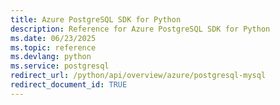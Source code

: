 ```yaml
---
title: Azure PostgreSQL SDK for Python
description: Reference for Azure PostgreSQL SDK for Python
ms.date: 06/23/2025
ms.topic: reference
ms.devlang: python
ms.service: postgresql
redirect_url: /python/api/overview/azure/postgresql-mysql
redirect_document_id: TRUE
---
```

